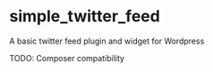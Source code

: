 simple_twitter_feed
===================

A basic twitter feed plugin and widget for Wordpress

TODO: Composer compatibility

